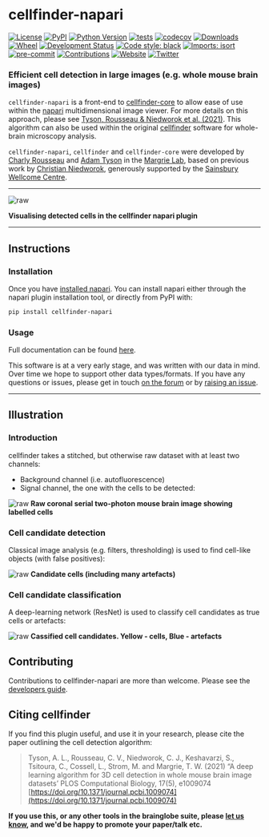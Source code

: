 # cellfinder-napari

[![License](https://img.shields.io/pypi/l/cellfinder-napari.svg?color=green)](https://github.com/napari/cellfinder-napari/raw/master/LICENSE)
[![PyPI](https://img.shields.io/pypi/v/cellfinder-napari.svg?color=green)](https://pypi.org/project/cellfinder-napari)
[![Python Version](https://img.shields.io/pypi/pyversions/cellfinder-napari.svg?color=green)](https://python.org)
[![tests](https://github.com/brainglobe/cellfinder-napari/workflows/tests/badge.svg)](https://github.com/brainglobe/cellfinder-napari/actions)
[![codecov](https://codecov.io/gh/brainglobe/cellfinder-napari/branch/main/graph/badge.svg?token=C4uzd0cm2u)](https://codecov.io/gh/brainglobe/cellfinder-napari)
[![Downloads](https://pepy.tech/badge/cellfinder-napari)](https://pepy.tech/project/cellfinder-napari)
[![Wheel](https://img.shields.io/pypi/wheel/cellfinder.svg)](https://pypi.org/project/cellfinder)
[![Development Status](https://img.shields.io/pypi/status/cellfinder-napari.svg)](https://github.com/brainglobe/cellfinder-napari)
[![Code style: black](https://img.shields.io/badge/code%20style-black-000000.svg)](https://github.com/python/black)
[![Imports: isort](https://img.shields.io/badge/%20imports-isort-%231674b1?style=flat&labelColor=ef8336)](https://pycqa.github.io/isort/)
[![pre-commit](https://img.shields.io/badge/pre--commit-enabled-brightgreen?logo=pre-commit&logoColor=white)](https://github.com/pre-commit/pre-commit)
[![Contributions](https://img.shields.io/badge/Contributions-Welcome-brightgreen.svg)](https://docs.brainglobe.info/cellfinder/contributing)
[![Website](https://img.shields.io/website?up_message=online&url=https%3A%2F%2Fbrainglobe.info/cellfinder)](https://brainglobe.info/documentation/cellfinder/index.html)
[![Twitter](https://img.shields.io/twitter/follow/brain_globe?style=social)](https://twitter.com/brain_globe)

### Efficient cell detection in large images (e.g. whole mouse brain images)

`cellfinder-napari` is a front-end to [cellfinder-core](https://github.com/brainglobe/cellfinder-core) to allow ease of use within the [napari](https://napari.org/index.html) multidimensional image viewer. For more details on this approach, please see [Tyson, Rousseau & Niedworok et al. (2021)](https://doi.org/10.1371/journal.pcbi.1009074). This algorithm can also be used within the original
[cellfinder](https://github.com/brainglobe/cellfinder) software for
whole-brain microscopy analysis.

`cellfinder-napari`, `cellfinder` and `cellfinder-core` were developed by [Charly Rousseau](https://github.com/crousseau) and [Adam Tyson](https://github.com/adamltyson) in the [Margrie Lab](https://www.sainsburywellcome.org/web/groups/margrie-lab), based on previous work by [Christian Niedworok](https://github.com/cniedwor), generously supported by the [Sainsbury Wellcome Centre](https://www.sainsburywellcome.org/web/).

----
![raw](https://raw.githubusercontent.com/brainglobe/cellfinder-napari/master/resources/cellfinder-napari.gif)

**Visualising detected cells in the cellfinder napari plugin**

----
## Instructions

### Installation
Once you have [installed napari](https://napari.org/index.html#installation).
You can install napari either through the napari plugin installation tool, or
directly from PyPI with:
```bash
pip install cellfinder-napari
```

### Usage
Full documentation can be
found [here](https://brainglobe.info/documentation/cellfinder/index.html).

This software is at a very early stage, and was written with our data in mind.
Over time we hope to support other data types/formats. If you have any
questions or issues, please get in touch [on the forum](https://forum.image.sc/tag/brainglobe) or by
[raising an issue](https://github.com/brainglobe/cellfinder-napari/issues).


---
## Illustration

### Introduction
cellfinder takes a stitched, but otherwise raw dataset with at least
two channels:
 * Background channel (i.e. autofluorescence)
 * Signal channel, the one with the cells to be detected:

![raw](https://raw.githubusercontent.com/brainglobe/cellfinder/master/resources/raw.png)
**Raw coronal serial two-photon mouse brain image showing labelled cells**


### Cell candidate detection
Classical image analysis (e.g. filters, thresholding) is used to find
cell-like objects (with false positives):

![raw](https://raw.githubusercontent.com/brainglobe/cellfinder/master/resources/detect.png)
**Candidate cells (including many artefacts)**


### Cell candidate classification
A deep-learning network (ResNet) is used to classify cell candidates as true
cells or artefacts:

![raw](https://raw.githubusercontent.com/brainglobe/cellfinder/master/resources/classify.png)
**Cassified cell candidates. Yellow - cells, Blue - artefacts**

## Contributing
Contributions to cellfinder-napari are more than welcome. Please see the [developers guide](https://brainglobe.info/developers/index.html).

## Citing cellfinder

If you find this plugin useful, and use it in your research, please cite the paper outlining the cell detection algorithm:
> Tyson, A. L., Rousseau, C. V., Niedworok, C. J., Keshavarzi, S., Tsitoura, C., Cossell, L., Strom, M. and Margrie, T. W. (2021) “A deep learning algorithm for 3D cell detection in whole mouse brain image datasets’ PLOS Computational Biology, 17(5), e1009074
[https://doi.org/10.1371/journal.pcbi.1009074](https://doi.org/10.1371/journal.pcbi.1009074)


**If you use this, or any other tools in the brainglobe suite, please
 [let us know](mailto:code@adamltyson.com?subject=cellfinder-napari), and
 we'd be happy to promote your paper/talk etc.**

